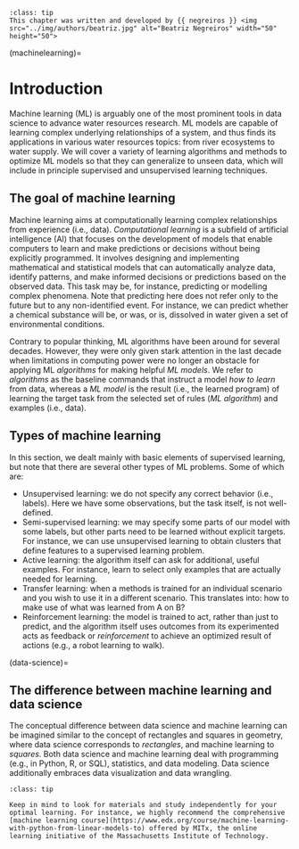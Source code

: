 ```{admonition} Contributor
:class: tip
This chapter was written and developed by {{ negreiros }} <img src="../img/authors/beatriz.jpg" alt="Beatriz Negreiros" width="50" height="50">
```

(machinelearning)=
# Introduction

Machine learning (ML) is arguably one of the most prominent tools in data science to advance water resources research. ML models are capable of learning complex underlying relationships of a system, and thus finds its applications in various water resources topics: from river ecosystems to water supply. We will cover a variety of learning algorithms and methods to optimize ML models so that they can generalize to unseen data, which will include in principle supervised and unsupervised learning techniques. 

## The goal of machine learning

Machine learning aims at computationally learning complex relationships from experience (i.e., data). *Computational learning* is a subfield of artificial intelligence (AI) that focuses on the development of models that enable computers to learn and make predictions or decisions without being explicitly programmed. It involves designing and implementing mathematical and statistical models that can automatically analyze data, identify patterns, and make informed decisions or predictions based on the observed data. This task may be, for instance, predicting or modelling complex phenomena. Note that predicting here does not refer only to the future but to any non-identified event. For instance, we can predict whether a chemical substance will be, or was, or is, dissolved in water given a set of environmental conditions.

Contrary to popular thinking, ML algorithms have been around for several decades. However, they were only given stark attention in the last decade when limitations in computing power were no longer an obstacle for applying ML *algorithms* for making helpful *ML models*. We refer to *algorithms* as the baseline commands that instruct a model *how to learn* from data, whereas a *ML model* is the result (i.e., the learned program) of learning the target task from the selected set of rules (*ML algorithm*) and examples (i.e., data). 

## Types of machine learning

In this section, we dealt mainly with basic elements of supervised learning, but note that there are several other types of ML problems. Some of which are:
* Unsupervised learning: we do not specify any correct behavior (i.e., labels). Here we have some observations, but the task itself, is not well-defined.
* Semi-supervised learning: we may specify some parts of our model with some labels, but other parts need to be learned without explicit targets. For instance, we can use unsupervised learning to obtain clusters that define features to a supervised learning problem.
* Active learning: the algorithm itself can ask for additional, useful examples. For instance, learn to select only examples that are actually needed for learning.
* Transfer learning: when a methods is trained for an individual scenario and you wish to use it in a different scenario. This translates into: how to make use of what was learned from A on B? 
* Reinforcement learning: the model is trained to act, rather than just to predict, and the algorithm itself uses outcomes from its experimented acts as feedback or *reinforcement* to achieve an optimized result of actions (e.g., a robot learning to walk).

(data-science)=
## The difference between machine learning and data science

The conceptual difference between data science and machine learning can be imagined similar to the concept of rectangles and squares in geometry, where data science corresponds to *rectangles*, and machine learning to *squares*. Both data science and machine learning deal with programming (e.g., in Python, R, or SQL), statistics, and data modeling. Data science additionally embraces data visualization and data wrangling.

```{admonition} Recommended course
:class: tip

Keep in mind to look for materials and study independently for your optimal learning. For instance, we highly recommend the comprehensive [machine learning course](https://www.edx.org/course/machine-learning-with-python-from-linear-models-to) offered by MITx, the online learning initiative of the Massachusetts Institute of Technology.
```


